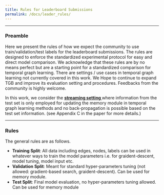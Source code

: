 ```yaml
---
title: Rules for Leaderboard Submissions
permalink: /docs/leader_rules/
---
```


----

### Preamble
Here we present the rules of how we expect the community to use train/validation/test labels for the leaderboard submissions. 
The rules are designed to enforce the standardized experimental protocol for easy and direct model comparison. We acknowledge that these rules are by no means perfect but are a starting point for a standardized comparison for temporal graph learning. There are settings / use cases in temporal graph learning not currently covered in this work. We Hope to continue to expand TGB and improve its evaluation setting and procedures. Feedbacks from the community is highly welcome. 

In this work, we consider the <b> <u> streaming setting </u> </b> where information from the test set is only employed for updating the memory module in temporal graph learning methods and no back-propagation is possible based on the test set information. (see Appendix C in the paper for more details.)


---
### Rules

The general rules are as follows.
- **Training Split**: All data including edges, nodes, labels can be used in whatever ways to train the model parameters i.e. for graident-descent, model tuning, model input etc. <br/>
- **Validation Split**: Meant for standard hyper-parameters tuning (not allowed: gradient-based search, graident-descent). Can be used for memory module. <br/>
- **Test Split**: Final model evaluation, no hyper-parameters tuning allowed. Can be used for memory module 
<!-- 
**The only exception is the [`ogbl-collab`](../linkprop/#ogbl-collab) dataset**, where the task is to predict author collaborations at a particular year given all the past collaborations. For this dataset only, we allow validation labels to be used both for model training and as model input, **after all the model hyper-parameters are fixed using the validation labels.** -->

<!-- ##### **Remarks**
- For link property prediction datasets (`ogbl-*`), "labels" should be interpreted as "edges."
- Some ML models might want to utilize validation labels more directly. For the sake of leaderboard submissions, we enforce the above rules, i.e., do not allow the validation labels to be used beyond the standard hyper-parameter tuning. See our rationale and discussion [here](https://github.com/snap-stanford/ogb/issues/73#issuecomment-707258886). -->

